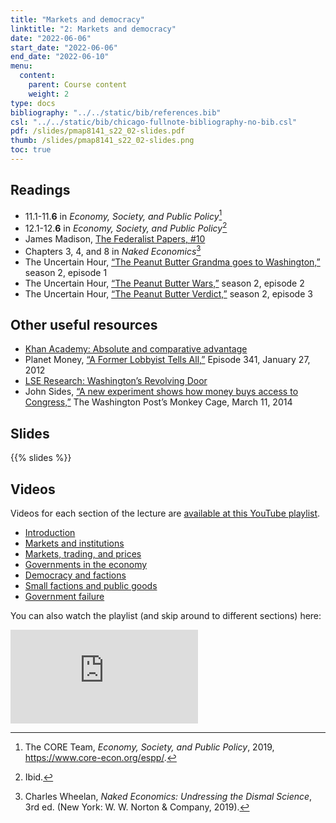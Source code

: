 ```yaml
---
title: "Markets and democracy"
linktitle: "2: Markets and democracy"
date: "2022-06-06"
start_date: "2022-06-06"
end_date: "2022-06-10"
menu:
  content:
    parent: Course content
    weight: 2
type: docs
bibliography: "../../static/bib/references.bib"
csl: "../../static/bib/chicago-fullnote-bibliography-no-bib.csl"
pdf: /slides/pmap8141_s22_02-slides.pdf
thumb: /slides/pmap8141_s22_02-slides.png
toc: true
---
```


## Readings

-   <i class="fas fa-book"></i> 11.1-11.**6** in *Economy, Society, and Public Policy*[^1]
-   <i class="fas fa-book"></i> 12.1-12.**6** in *Economy, Society, and Public Policy*[^2]
-   <i class="fas fa-external-link-square-alt"></i> James Madison, [The Federalist Papers, \#10](http://avalon.law.yale.edu/18th_century/fed10.asp)
-   <i class="fas fa-book"></i> Chapters 3, 4, and 8 in *Naked Economics*[^3]
-   <i class="fas fa-podcast"></i> The Uncertain Hour, [“The Peanut Butter Grandma goes to Washington,”](https://www.marketplace.org/2017/10/25/business/uncertain-hour/s02-1-peanut-butter-grandma-goes-washington) season 2, episode 1
-   <i class="fas fa-podcast"></i> The Uncertain Hour, [“The Peanut Butter Wars,”](https://www.marketplace.org/2017/11/10/business/uncertain-hour/s02-2-peanut-butter-wars) season 2, episode 2
-   <i class="fas fa-podcast"></i> The Uncertain Hour, [“The Peanut Butter Verdict,”](https://www.marketplace.org/2017/11/22/business/uncertain-hour/s02-3-peanut-butter-verdict) season 2, episode 3

## Other useful resources

-   <i class="fab fa-youtube"></i> [Khan Academy: Absolute and comparative advantage](https://www.khanacademy.org/economics-finance-domain/ap-macroeconomics/basic-economics-concepts-macro/scarcity-and-growth/v/comparative-advantage-specialization-and-gains-from-trade)
-   <i class="fas fa-podcast"></i> Planet Money, [“A Former Lobbyist Tells All,”](https://www.npr.org/sections/money/2012/01/27/145923803/the-friday-podcast-a-former-lobbyist-tells-all) Episode 341, January 27, 2012
-   <i class="fab fa-youtube"></i> [LSE Research: Washington’s Revolving Door](https://www.youtube.com/watch?v=2XLuaebpdAA)
-   <i class="fas fa-external-link-square-alt"></i> John Sides, [“A new experiment shows how money buys access to Congress,”](https://www.washingtonpost.com/news/monkey-cage/wp/2014/03/11/a-new-experiment-shows-how-money-buys-access-to-congress/?utm_term=.52fe30402280) The Washington Post’s Monkey Cage, March 11, 2014

## Slides

{{% slides %}}

## Videos

Videos for each section of the lecture are [available at this YouTube playlist](https://www.youtube.com/playlist?list=PLS6tnpTr39sHyJ4m5VJXbLVqvE9ea0o_b).

-   [Introduction](https://www.youtube.com/watch?v=Lb0hTA34eus&list=PLS6tnpTr39sHyJ4m5VJXbLVqvE9ea0o_b)
-   [Markets and institutions](https://www.youtube.com/watch?v=xhNA53SXL9I&list=PLS6tnpTr39sHyJ4m5VJXbLVqvE9ea0o_b)
-   [Markets, trading, and prices](https://www.youtube.com/watch?v=Ed529kY5-Mg&list=PLS6tnpTr39sHyJ4m5VJXbLVqvE9ea0o_b)
-   [Governments in the economy](https://www.youtube.com/watch?v=8Jufbwo1D_w&list=PLS6tnpTr39sHyJ4m5VJXbLVqvE9ea0o_b)
-   [Democracy and factions](https://www.youtube.com/watch?v=6yj02BbbRg8&list=PLS6tnpTr39sHyJ4m5VJXbLVqvE9ea0o_b)
-   [Small factions and public goods](https://www.youtube.com/watch?v=KQy492BkCLQ&list=PLS6tnpTr39sHyJ4m5VJXbLVqvE9ea0o_b)
-   [Government failure](https://www.youtube.com/watch?v=ne1rcs7nwxU&list=PLS6tnpTr39sHyJ4m5VJXbLVqvE9ea0o_b)

You can also watch the playlist (and skip around to different sections) here:

<div class="embed-responsive embed-responsive-16by9">

<iframe class="embed-responsive-item" src="https://www.youtube.com/embed/playlist?list=PLS6tnpTr39sHyJ4m5VJXbLVqvE9ea0o_b" frameborder="0" allow="accelerometer; autoplay; encrypted-media; gyroscope; picture-in-picture" allowfullscreen>
</iframe>

</div>

[^1]: The CORE Team, *Economy, Society, and Public Policy*, 2019, <https://www.core-econ.org/espp/>.

[^2]: Ibid.

[^3]: Charles Wheelan, *Naked Economics: Undressing the Dismal Science*, 3rd ed. (New York: W. W. Norton & Company, 2019).
